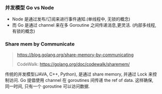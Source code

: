 ### 并发模型 Go vs Node

* Node 是通过发布/订阅来进行事件通知.(单线程中, 无锁的概念)
* 而 Go 是通过 channel 来在多 Goroutine 之间传递消息,更灵活. (内部多线程, 有锁的概念)

### Share mem by Communicate

> https://blog.golang.org/share-memory-by-communicating
>
> CodeWalk: https://golang.org/doc/codewalk/sharemem/

传统的并发模型(JAVA, C++, Python), 是通过 share memory, 并通过 Lock 来控制访问.
Go 提倡使用 channel 在 goroutines 间传递 the ref of data.
这样确保, 同一时间, 只有一个 goroutine 可以访问数据.
